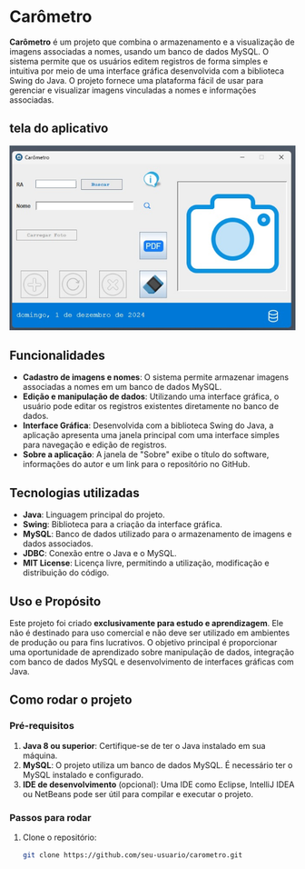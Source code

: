 # Carômetro

**Carômetro** é um projeto que combina o armazenamento e a visualização de imagens associadas a nomes, usando um banco de dados MySQL. O sistema permite que os usuários editem registros de forma simples e intuitiva por meio de uma interface gráfica desenvolvida com a biblioteca Swing do Java. O projeto fornece uma plataforma fácil de usar para gerenciar e visualizar imagens vinculadas a nomes e informações associadas.

## tela do aplicativo
![Tela do Aplicativo](assets/tela-app.jpg)

## Funcionalidades

- **Cadastro de imagens e nomes**: O sistema permite armazenar imagens associadas a nomes em um banco de dados MySQL.
- **Edição e manipulação de dados**: Utilizando uma interface gráfica, o usuário pode editar os registros existentes diretamente no banco de dados.
- **Interface Gráfica**: Desenvolvida com a biblioteca Swing do Java, a aplicação apresenta uma janela principal com uma interface simples para navegação e edição de registros.
- **Sobre a aplicação**: A janela de "Sobre" exibe o título do software, informações do autor e um link para o repositório no GitHub.

## Tecnologias utilizadas

- **Java**: Linguagem principal do projeto.
- **Swing**: Biblioteca para a criação da interface gráfica.
- **MySQL**: Banco de dados utilizado para o armazenamento de imagens e dados associados.
- **JDBC**: Conexão entre o Java e o MySQL.
- **MIT License**: Licença livre, permitindo a utilização, modificação e distribuição do código.

## Uso e Propósito

Este projeto foi criado **exclusivamente para estudo e aprendizagem**. Ele não é destinado para uso comercial e não deve ser utilizado em ambientes de produção ou para fins lucrativos. O objetivo principal é proporcionar uma oportunidade de aprendizado sobre manipulação de dados, integração com banco de dados MySQL e desenvolvimento de interfaces gráficas com Java.

## Como rodar o projeto

### Pré-requisitos

1. **Java 8 ou superior**: Certifique-se de ter o Java instalado em sua máquina.
2. **MySQL**: O projeto utiliza um banco de dados MySQL. É necessário ter o MySQL instalado e configurado.
3. **IDE de desenvolvimento** (opcional): Uma IDE como Eclipse, IntelliJ IDEA ou NetBeans pode ser útil para compilar e executar o projeto.



### Passos para rodar

1. Clone o repositório:
   ```bash
   git clone https://github.com/seu-usuario/carometro.git
